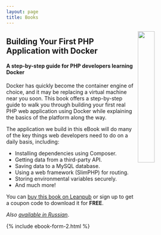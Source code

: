```yaml
---
layout: page
title: Books
---
```


<a href="/books#building-your-first-php-application-with-docker">
<img style="float: right; width: 30%; height: auto; margin-left: 10px;" src="https://i.imgur.com/Gui5RIk.png">
</a>

## Building Your First PHP Application with Docker

#### A step-by-step guide for PHP developers learning Docker

Docker has quickly become the container engine of choice, and it may be replacing a virtual machine near you soon. This book offers a step-by-step guide to walk you through building your first real PHP web application using Docker while explaining the basics of the platform along the way.

The application we build in this eBook will do many of the key things web developers need to do on a daily basis, including:

- Installing dependencies using Composer.
- Getting data from a third-party API.
- Saving data to a MySQL database.
- Using a web framework (SlimPHP) for routing.
- Storing environmental variables securely.
- And much more!

You can [buy this book on Leanpub](https://leanpub.com/first-php-docker-application) or sign up to get a coupon code to download it for **FREE**.

_Also <a href="https://leanpub.com/first-php-docker-application-ru" target="_blank">available in Russian</a>_.

{% include ebook-form-2.html %}

